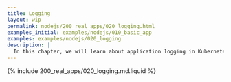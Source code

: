 ```yaml
---
title: Logging
layout: wip
permalink: nodejs/200_real_apps/020_logging.html
examples_initial: examples/nodejs/010_basic_app
examples: examples/nodejs/020_logging
description: |
  In this chapter, we will learn about application logging in Kubernetes and implement it. Additionally, we will introduce a structured logging format to make it ready for parsing by log collection and analysis systems.
---
```


{% include 200_real_apps/020_logging.md.liquid %}
